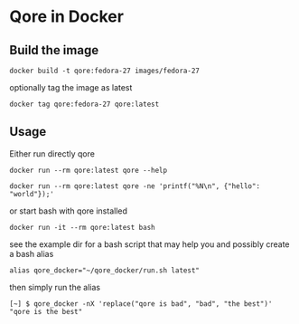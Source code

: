 # Qore in Docker

## Build the image

```
docker build -t qore:fedora-27 images/fedora-27
```

optionally tag the image as latest

```
docker tag qore:fedora-27 qore:latest
```


## Usage

Either run directly qore
```
docker run --rm qore:latest qore --help
```
```
docker run --rm qore:latest qore -ne 'printf("%N\n", {"hello": "world"});'
```

or start bash with qore installed

```
docker run -it --rm qore:latest bash
```

see the example dir for a bash script that may help you and possibly create a bash alias

```
alias qore_docker="~/qore_docker/run.sh latest"
```

then simply run the alias
```
[~] $ qore_docker -nX 'replace("qore is bad", "bad", "the best")'
"qore is the best"
```
